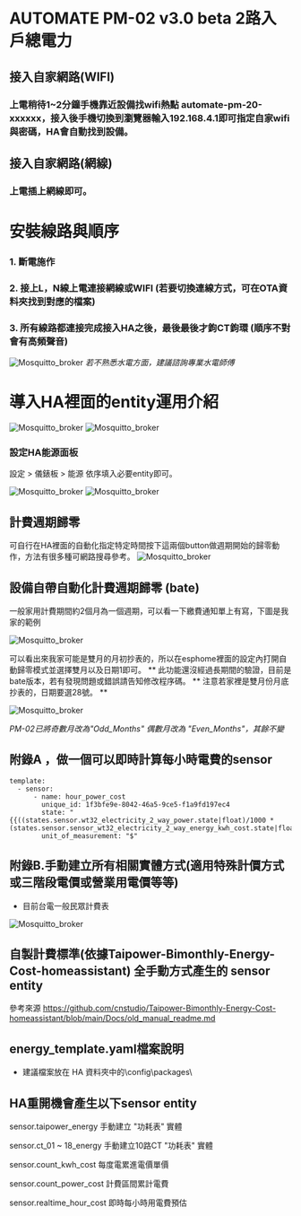 # AUTOMATE PM-02 v3.0 beta 2路入戶總電力
## 接入自家網路(WIFI)
### 上電稍待1~2分鐘手機靠近設備找wifi熱點 automate-pm-20-xxxxxx，接入後手機切換到瀏覽器輸入192.168.4.1即可指定自家wifi與密碼，HA會自動找到設備。
## 接入自家網路(網線)
### 上電插上網線即可。

# 安裝線路與順序
### 1. 斷電施作
### 2. 接上L，N線上電連接網線或WIFI (若要切換連線方式，可在OTA資料夾找到對應的檔案)
### 3. 所有線路都連接完成接入HA之後，最後最後才鉤CT鉤環 (順序不對會有高頻聲音)
![Mosquitto_broker](/PM_02/image/p45.JPG)
*若不熟悉水電方面，建議諮詢專業水電師傅*
# 導入HA裡面的entity運用介紹
![Mosquitto_broker](/PM_02/image/p48.JPG)
![Mosquitto_broker](/PM_02/image/p47.JPG)

### 設定HA能源面板

設定  >  儀錶板  > 能源  依序填入必要entity即可。

![Mosquitto_broker](/PM_02/image/p49.JPG)
![Mosquitto_broker](/wt32_electricity/image/214521.png)

## 計費週期歸零

可自行在HA裡面的自動化指定特定時間按下這兩個button做週期開始的歸零動作，方法有很多種可網路搜尋參考。
![Mosquitto_broker](/wt32_electricity/image/110341.png)

## 設備自帶自動化計費週期歸零 (bate)
一般家用計費期間約2個月為一個週期，可以看一下繳費通知單上有寫，下圖是我家的範例

![Mosquitto_broker](/wt32_electricity/image/68D1224C2C0A.jpg)

可以看出來我家可能是雙月的月初抄表的，所以在esphome裡面的設定內打開自動歸零模式並選擇雙月以及日期1即可。
** 此功能還沒經過長期間的驗證，目前是bate版本，若有發現問題或錯誤請告知修改程序碼。
** 注意若家裡是雙月份月底抄表的，日期要選28號。 **

![Mosquitto_broker](/wt32_electricity/image/114753.png)

*PM-02已將奇數月改為"Odd_Months" 偶數月改為 "Even_Months"，其餘不變*
## 附錄A ，做一個可以即時計算每小時電費的sensor

    template:
      - sensor:
          - name: hour_power_cost
            unique_id: 1f3bfe9e-8042-46a5-9ce5-f1a9fd197ec4
            state: "{{((states.sensor.wt32_electricity_2_way_power.state|float)/1000 *(states.sensor.sensor_wt32_electricity_2_way_energy_kwh_cost.state|float))|round(1)}}"
            unit_of_measurement: "$"

## 附錄B.手動建立所有相關實體方式(適用特殊計價方式或三階段電價或營業用電價等等)

* 目前台電一般民眾計費表

![Mosquitto_broker](/electricity_meter_pro_20way/image/104933.png)


## 自製計費標準(依據Taipower-Bimonthly-Energy-Cost-homeassistant) 全手動方式產生的 sensor entity

參考來源 https://github.com/cnstudio/Taipower-Bimonthly-Energy-Cost-homeassistant/blob/main/Docs/old_manual_readme.md


## energy_template.yaml檔案說明

* 建議檔案放在 HA 資料夾中的\config\packages\

## HA重開機會產生以下sensor entity

 sensor.taipower_energy  手動建立 "功耗表" 實體
 
 sensor.ct_01 ~ 18_energy  手動建立10路CT "功耗表" 實體
 
 sensor.count_kwh_cost  每度電累進電價單價
 
 sensor.count_power_cost 計費區間累計電費
 
 sensor.realtime_hour_cost 即時每小時用電費預估
